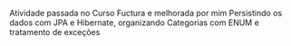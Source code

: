 Atividade passada no Curso Fuctura e melhorada por mim Persistindo os dados com JPA e Hibernate, organizando Categorias com ENUM e tratamento de exceções
